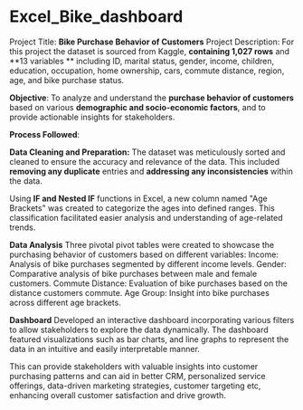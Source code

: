 # Excel_Bike_dashboard
Project Title: **Bike Purchase Behavior of Customers**
Project Description:
For this project the dataset is sourced from Kaggle, **containing 1,027 rows** and **13 variables ** including ID, marital status, gender, income, children, education, occupation, home ownership, cars, commute distance, region, age, and bike purchase status. 

**Objective**: To analyze and understand the **purchase behavior of customers** based on various **demographic and socio-economic factors**, and to provide actionable insights for stakeholders.

**Process Followed**:

**Data Cleaning and Preparation:**
The dataset was meticulously sorted and cleaned to ensure the accuracy and relevance of the data. This included **removing any duplicate** entries and **addressing any inconsistencies** within the data.

Using **IF and Nested IF** functions in Excel, a new column named "Age Brackets" was created to categorize the ages into defined ranges. This classification facilitated easier analysis and understanding of age-related trends.

**Data Analysis**
Three pivotal pivot tables were created to showcase the purchasing behavior of customers based on different variables:
Income: Analysis of bike purchases segmented by different income levels.
Gender: Comparative analysis of bike purchases between male and female customers.
Commute Distance: Evaluation of bike purchases based on the distance customers commute.
Age Group: Insight into bike purchases across different age brackets.

**Dashboard**
Developed an interactive dashboard  incorporating various filters to allow stakeholders to explore the data dynamically. The dashboard featured visualizations such as bar charts, and line graphs to represent the data in an intuitive and easily interpretable manner.

This can provide stakeholders with valuable insights into customer purchasing patterns and can aid in better CRM, personalized service offerings, data-driven marketing strategies, customer targeting etc, enhancing overall customer satisfaction and drive growth.


